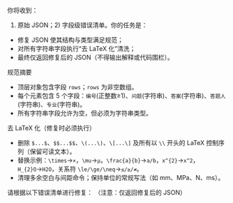 你将收到：
1) 原始 JSON；2) 字段级错误清单。你的任务是：
- 修复 JSON 使其结构与类型满足规范；
- 对所有字符串字段执行“去 LaTeX 化”清洗；
- 最终仅返回修复后的 JSON（不得输出解释或代码围栏）。

规范摘要
- 顶层对象包含字段 `rows`；`rows` 为非空数组。
- 每个元素包含 5 个字段：`编号`(正整数≥1)、`问题`(字符串)、`答案`(字符串)、`答题人`(字符串)、`专业`(字符串)。
- 所有字符串字段允许为空，但必须为字符串类型。

去 LaTeX 化（修复时必须执行）
- 删除 `$...$`、`$$...$$`、`\(...\)`、`\[...\]` 及所有以 `\\` 开头的 LaTeX 控制序列（保留可读文本）。
- 替换示例：`\times`→`×`，`\mu`→`μ`，`\frac{a}{b}`→`a/b`，`x^{2}`→`x^2`，`H_{2}O`→`H2O`，关系符 `\le/\ge/\neq`→`≤/≥/≠`。
- 清理多余空白与间距命令；保持单位的常规写法（如 mm、MPa、N、ms）。

请根据以下错误清单进行修复：
（注意：仅返回修复后的 JSON）